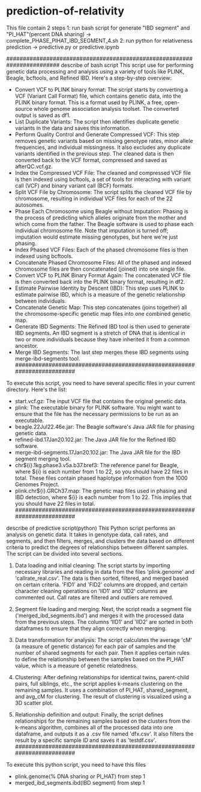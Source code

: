 # prediction-of-relativity

This file contain 2 steps
1: run bash script for generate "IBD segment" and "PI_HAT"(percent DNA sharing) -> complete_PHASE_PIHAT_IBD_SEGMENT_4.sh
2: run python for relativeness prediction -> predictive.py or predictive.ipynb

########################################################################
describe of bash script
This script use for performing genetic data processing and analysis using a variety of tools like PLINK, Beagle, bcftools, and Refined IBD. Here's a step-by-step overview:
- Convert VCF to PLINK binary format: The script starts by converting a VCF (Variant Call Format) file, which contains genetic data, into the PLINK binary format. This is a format used by PLINK, a free, open-source whole genome association analysis toolset. The converted output is saved as df1.
- List Duplicate Variants: The script then identifies duplicate genetic variants in the data and saves this information.
- Perform Quality Control and Generate Compressed VCF: This step removes genetic variants based on missing genotype rates, minor allele frequencies, and individual missingness. It also excludes any duplicate variants identified in the previous step. The cleaned data is then converted back to the VCF format, compressed and saved as afterQC.vcf.gz.
- Index the Compressed VCF File: The cleaned and compressed VCF file is then indexed using bcftools, a set of tools for interacting with variant call (VCF) and binary variant call (BCF) formats.
- Split VCF File by Chromosome: The script splits the cleaned VCF file by chromosome, resulting in individual VCF files for each of the 22 autosomes.
- Phase Each Chromosome using Beagle without Imputation: Phasing is the process of predicting which alleles originate from the mother and which come from the father. The Beagle software is used to phase each individual chromosome file. Note that imputation is turned off; imputation would estimate missing genotypes, but here we're just phasing.
- Index Phased VCF Files: Each of the phased chromosome files is then indexed using bcftools.
- Concatenate Phased Chromosome Files: All of the phased and indexed chromosome files are then concatenated (joined) into one single file.
- Convert VCF to PLINK Binary Format Again: The concatenated VCF file is then converted back into the PLINK binary format, resulting in df2.
- Estimate Pairwise Identity by Descent (IBD): This step uses PLINK to estimate pairwise IBD, which is a measure of the genetic relationship between individuals.
- Concatenate Genetic Map: This step concatenates (joins together) all the chromosome-specific genetic map files into one combined genetic map.
- Generate IBD Segments: The Refined IBD tool is then used to generate IBD segments. An IBD segment is a stretch of DNA that is identical in two or more individuals because they have inherited it from a common ancestor.
- Merge IBD Segments: The last step merges these IBD segments using merge-ibd-segments tool.
########################################################################

To execute this script, you need to have several specific files in your current directory. Here's the list:
- start.vcf.gz: The input VCF file that contains the original genetic data.
- plink: The executable binary for PLINK software. You might want to ensure that the file has the necessary permissions to be run as an executable.
- beagle.22Jul22.46e.jar: The Beagle software's Java JAR file for phasing genetic data.
- refined-ibd.17Jan20.102.jar: The Java JAR file for the Refined IBD software.
- merge-ibd-segments.17Jan20.102.jar: The Java JAR file for the IBD segment merging tool.
- chr${i}.1kg.phase3.v5a.b37.bref3: The reference panel for Beagle, where ${i} is each number from 1 to 22, so you should have 22 files in total. These files contain phased haplotype information from the 1000 Genomes Project.
- plink.chr${i}.GRCh37.map: The genetic map files used in phasing and IBD detection, where ${i} is each number from 1 to 22. This implies that you should have 22 files in total.
########################################################################

describe of predictive script(python)
This Python script performs an analysis on genetic data. It takes in genotype data, call rates, and segments, and then filters, merges, and clusters the data based on different criteria to predict the degrees of relationships between different samples. The script can be divided into several sections.

1. Data loading and initial cleaning:
The script starts by importing necessary libraries and reading in data from the files 'plink.genome' and 'callrate_real.csv'. The data is then sorted, filtered, and merged based on certain criteria. 'FID1' and 'FID2' columns are dropped, and certain character cleaning operations on 'IID1' and 'IID2' columns are commented out. Call rates are filtered and outliers are removed.

2. Segment file loading and merging:
Next, the script reads a segment file ('merged_ibd_segments.ibd') and merges it with the processed data from the previous steps. The columns 'IID1' and 'IID2' are sorted in both dataframes to ensure that they align correctly when merging.

3. Data transformation for analysis:
The script calculates the average 'cM' (a measure of genetic distance) for each pair of samples and the number of shared segments for each pair. Then it applies certain rules to define the relationship between the samples based on the PI_HAT value, which is a measure of genetic relatedness.

4. Clustering:
After defining relationships for identical twins, parent-child pairs, full siblings, etc., the script applies k-means clustering on the remaining samples. It uses a combination of PI_HAT, shared_segment, and avg_cM for clustering. The result of clustering is visualized using a 3D scatter plot.

5. Relationship definition and output:
Finally, the script defines relationships for the remaining samples based on the clusters from the k-means algorithm, combines all of the processed data into one dataframe, and outputs it as a .csv file named 'dfx.csv'. It also filters the result by a specific sample ID and saves it as 'testdf.csv'.
########################################################################

To execute this python script, you need to have this files
- plink.genome(% DNA sharing or PI_HAT) from step 1
- merged_ibd_segments.ibd(IBD segment) from step 1
